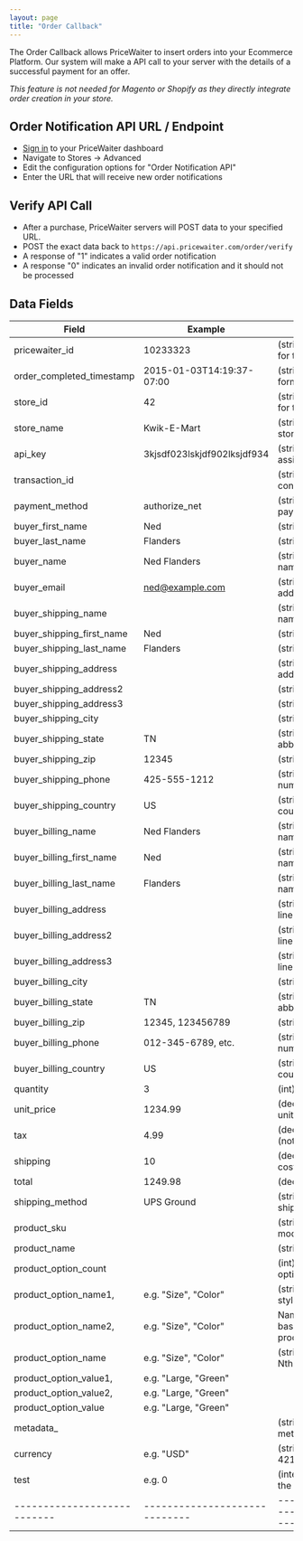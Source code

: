 ```yaml
---
layout: page
title: "Order Callback"
---
```


The Order Callback allows PriceWaiter to insert orders into your Ecommerce Platform.
Our system will make a API call to your server with the details of a successful payment for an offer.

*This feature is not needed for Magento or Shopify as they directly integrate order creation in your store.*

Order Notification API URL / Endpoint
-------------------------------------

* [Sign in](https://manage.pricewaiter.com/) to your PriceWaiter dashboard
* Navigate to Stores -> Advanced
* Edit the configuration options for "Order Notification API"
* Enter the URL that will receive new order notifications

Verify API Call
---------------

* After a purchase, PriceWaiter servers will POST data to your specified URL.
* POST the exact data back to `https://api.pricewaiter.com/order/verify`
* A response of "1" indicates a valid order notification
* A response "0" indicates an invalid order notification and it should not be processed

Data Fields
-----------

|           Field           | Example                     | Notes                                 |
|---------------------------|-----------------------------|---------------------------------------|
| pricewaiter_id            | 10233323                    | (string) PriceWaiter ID for the order |
| order_completed_timestamp | 2015-01-03T14:19:37-07:00   | (string) ISO 8601-formatted date/time |
| store_id                  | 42                          | (string) PriceWaiter ID for the store |
| store_name				| Kwik-E-Mart				  | (string) Name of the store as entered |
| api_key                   | 3kjsdf023lskjdf902lksjdf934 | (string) API Key assigned to the site |
| transaction_id            |                             | (string) Payment confirmation code    |
| payment_method            | authorize_net               | (string) Name of payment processor    |
| buyer_first_name          | Ned                         | (string)                              |
| buyer_last_name           | Flanders                    | (string)                              |
| buyer_name                | Ned Flanders                | (string) Buyer's full name            |
| buyer_email               | ned@example.com             | (string) Buyer's email address        |
| buyer_shipping_name       |                             | (string) Ship to full name            |
| buyer_shipping_first_name | Ned                         | (string)                              |
| buyer_shipping_last_name  | Flanders                    | (string)                              |
| buyer_shipping_address    |                             | (string) Ship to address              |
| buyer_shipping_address2   |                             | (string)                              |
| buyer_shipping_address3   |                             | (string)                              |
| buyer_shipping_city       |                             | (string) Ship to city                 |
| buyer_shipping_state      | TN                          | (string) 2-letter state abbreviation  |
| buyer_shipping_zip        | 12345                       | (string) US zip code                  |
| buyer_shipping_phone      | 425-555-1212                | (string) Buyer's phone number         |
| buyer_shipping_country    | US                          | (string) 2-letter country code        |
| buyer_billing_name        | Ned Flanders                | (string) Bill to full name            |
| buyer_billing_first_name  | Ned                         | (string) Bill to first name           |
| buyer_billing_last_name   | Flanders                    | (string) Bill to last name            |
| buyer_billing_address     |                             | (string) Bill to address line 1       |
| buyer_billing_address2    |                             | (string) Bill to address line 2       |
| buyer_billing_address3    |                             | (string) Bill to address line 3       |
| buyer_billing_city        |                             | (string) Bill to city                 |
| buyer_billing_state       | TN                          | (string) 2-letter state abbreviation  |
| buyer_billing_zip         | 12345, 123456789            | (string) Postal code                  |
| buyer_billing_phone       | 012-345-6789, etc.          | (string) Buyer's phone number         |
| buyer_billing_country     | US                          | (string) 2-letter country code        |
| quantity					| 3							  | (int) Total quantity				  |
| unit_price				| 1234.99 					  | (decimal) Price per unit              |
| tax						| 4.99 						  | (decimal) Tax cost (not % rate)       |
| shipping					| 10						  | (decimal) Shipping cost               |
| total						| 1249.98 					  | (decimal) Order total                 |
| shipping_method           | UPS Ground                  | (string) Name of shipping method      |
| product_sku               |                             | (string) Product sku / model number   |
| product_name				|							  | (string) Product Name				  |
| product_option_count		|							  | (int) total number of options         |
| product_option_name1,		| e.g. "Size", "Color"		  | (string) size, color, style, etc.     |
| product_option_name2,		| e.g. "Size", "Color"		  | Name of the Nth (1-based up to product_option_count)|
| product_option_name<N>	| e.g. "Size", "Color"		  | (string) Value for the Nth product option.|
| product_option_value1,	| e.g. "Large, "Green"		  | 									  |
| product_option_value2,	| e.g. "Large, "Green"		  |                                       |
| product_option_value<N>	| e.g. "Large, "Green"		  |										  |
| metadata_<KEY>            |                             | (string) value of metadata properties |
| currency                  | e.g. "USD"                  | (string)Any valid ISO-4217 currency code|
| test                      | e.g. 0                      | (integer) 0 and 1 are the only valid values|
|---------------------------|-----------------------------|---------------------------------------|
